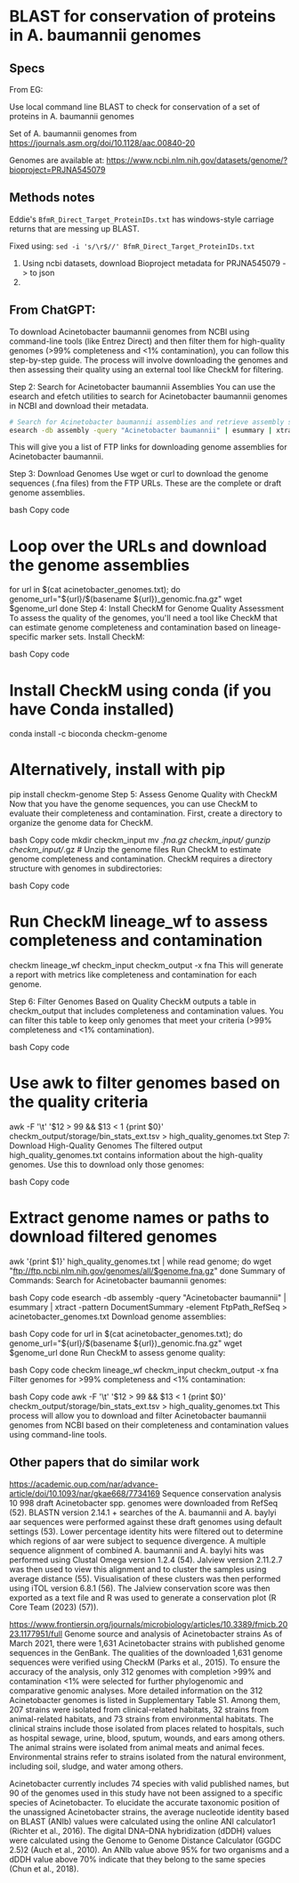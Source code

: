 # BLAST for conservation of proteins in A. baumannii genomes

## Specs

From EG:

Use local command line BLAST to check for conservation of a set of proteins in A. baumannii genomes

Set of A. baumannii genomes from https://journals.asm.org/doi/10.1128/aac.00840-20

Genomes are available at: https://www.ncbi.nlm.nih.gov/datasets/genome/?bioproject=PRJNA545079

## Methods notes

Eddie's `BfmR_Direct_Target_ProteinIDs.txt` has windows-style carriage returns that are messing up BLAST.

Fixed using: `sed -i 's/\r$//' BfmR_Direct_Target_ProteinIDs.txt`

1. Using ncbi datasets, download Bioproject metadata for PRJNA545079 -> to json
2. 


## From ChatGPT:

To download Acinetobacter baumannii genomes from NCBI using command-line tools (like Entrez Direct) and then filter them for high-quality genomes (>99% completeness and <1% contamination), you can follow this step-by-step guide. The process will involve downloading the genomes and then assessing their quality using an external tool like CheckM for filtering.


Step 2: Search for Acinetobacter baumannii Assemblies
You can use the esearch and efetch utilities to search for Acinetobacter baumannii genomes in NCBI and download their metadata.

```bash
# Search for Acinetobacter baumannii assemblies and retrieve assembly summaries
esearch -db assembly -query "Acinetobacter baumannii" | esummary | xtract -pattern DocumentSummary -element FtpPath_RefSeq > acinetobacter_genomes.txt
```

This will give you a list of FTP links for downloading genome assemblies for Acinetobacter baumannii.

Step 3: Download Genomes
Use wget or curl to download the genome sequences (.fna files) from the FTP URLs. These are the complete or draft genome assemblies.

bash
Copy code
# Loop over the URLs and download the genome assemblies
for url in $(cat acinetobacter_genomes.txt); do
    genome_url="${url}/$(basename ${url})_genomic.fna.gz"
    wget $genome_url
done
Step 4: Install CheckM for Genome Quality Assessment
To assess the quality of the genomes, you'll need a tool like CheckM that can estimate genome completeness and contamination based on lineage-specific marker sets. Install CheckM:

bash
Copy code
# Install CheckM using conda (if you have Conda installed)
conda install -c bioconda checkm-genome

# Alternatively, install with pip
pip install checkm-genome
Step 5: Assess Genome Quality with CheckM
Now that you have the genome sequences, you can use CheckM to evaluate their completeness and contamination. First, create a directory to organize the genome data for CheckM.

bash
Copy code
mkdir checkm_input
mv *.fna.gz checkm_input/
gunzip checkm_input/*.gz  # Unzip the genome files
Run CheckM to estimate genome completeness and contamination. CheckM requires a directory structure with genomes in subdirectories:

bash
Copy code
# Run CheckM lineage_wf to assess completeness and contamination
checkm lineage_wf checkm_input checkm_output -x fna
This will generate a report with metrics like completeness and contamination for each genome.

Step 6: Filter Genomes Based on Quality
CheckM outputs a table in checkm_output that includes completeness and contamination values. You can filter this table to keep only genomes that meet your criteria (>99% completeness and <1% contamination).

bash
Copy code
# Use awk to filter genomes based on the quality criteria
awk -F '\t' '$12 > 99 && $13 < 1 {print $0}' checkm_output/storage/bin_stats_ext.tsv > high_quality_genomes.txt
Step 7: Download High-Quality Genomes
The filtered output high_quality_genomes.txt contains information about the high-quality genomes. Use this to download only those genomes:

bash
Copy code
# Extract genome names or paths to download filtered genomes
awk '{print $1}' high_quality_genomes.txt | while read genome; do
    wget "ftp://ftp.ncbi.nlm.nih.gov/genomes/all/$genome.fna.gz"
done
Summary of Commands:
Search for Acinetobacter baumannii genomes:

bash
Copy code
esearch -db assembly -query "Acinetobacter baumannii" | esummary | xtract -pattern DocumentSummary -element FtpPath_RefSeq > acinetobacter_genomes.txt
Download genome assemblies:

bash
Copy code
for url in $(cat acinetobacter_genomes.txt); do
    genome_url="${url}/$(basename ${url})_genomic.fna.gz"
    wget $genome_url
done
Run CheckM to assess genome quality:

bash
Copy code
checkm lineage_wf checkm_input checkm_output -x fna
Filter genomes for >99% completeness and <1% contamination:

bash
Copy code
awk -F '\t' '$12 > 99 && $13 < 1 {print $0}' checkm_output/storage/bin_stats_ext.tsv > high_quality_genomes.txt
This process will allow you to download and filter Acinetobacter baumannii genomes from NCBI based on their completeness and contamination values using command-line tools.







## Other papers that do similar work

https://academic.oup.com/nar/advance-article/doi/10.1093/nar/gkae668/7734169
Sequence conservation analysis
10 998 draft Acinetobacter spp. genomes were downloaded from RefSeq (52). BLASTN version 2.14.1 + searches of the A. baumannii and A. baylyi aar sequences were performed against these draft genomes using default settings (53). Lower percentage identity hits were filtered out to determine which regions of aar were subject to sequence divergence. A multiple sequence alignment of combined A. baumannii and A. baylyi hits was performed using Clustal Omega version 1.2.4 (54). Jalview version 2.11.2.7 was then used to view this alignment and to cluster the samples using average distance (55). Visualisation of these clusters was then performed using iTOL version 6.8.1 (56). The Jalview conservation score was then exported as a text file and R was used to generate a conservation plot (R Core Team (2023) (57)).

https://www.frontiersin.org/journals/microbiology/articles/10.3389/fmicb.2023.1177951/full
Genome source and analysis of Acinetobacter strains
As of March 2021, there were 1,631 Acinetobacter strains with published genome sequences in the GenBank. The qualities of the downloaded 1,631 genome sequences were verified using CheckM (Parks et al., 2015). To ensure the accuracy of the analysis, only 312 genomes with completion >99% and contamination <1% were selected for further phylogenomic and comparative genomic analyses. More detailed information on the 312 Acinetobacter genomes is listed in Supplementary Table S1. Among them, 207 strains were isolated from clinical-related habitats, 32 strains from animal-related habitats, and 73 strains from environmental habitats. The clinical strains include those isolated from places related to hospitals, such as hospital sewage, urine, blood, sputum, wounds, and ears among others. The animal strains were isolated from animal meats and animal feces. Environmental strains refer to strains isolated from the natural environment, including soil, sludge, and water among others.

Acinetobacter currently includes 74 species with valid published names, but 90 of the genomes used in this study have not been assigned to a specific species of Acinetobacter. To elucidate the accurate taxonomic position of the unassigned Acinetobacter strains, the average nucleotide identity based on BLAST (ANIb) values were calculated using the online ANI calculator1 (Richter et al., 2016). The digital DNA–DNA hybridization (dDDH) values were calculated using the Genome to Genome Distance Calculator (GGDC 2.5)2 (Auch et al., 2010). An ANIb value above 95% for two organisms and a dDDH value above 70% indicate that they belong to the same species (Chun et al., 2018).
